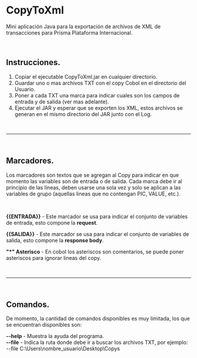 # CopyToXml

Mini aplicación Java para la exportación de archivos de XML de transacciones para Prisma Plataforma Internacional.

<br/>

## Instrucciones.

1) Copiar el ejecutable CopyToXml.jar en cualquier directorio.
2) Guardar uno o mas archivos TXT con el copy Cobol en el directorio del Usuario.
3) Poner a cada TXT una marca para indicar cuales son los campos de entrada y de salida (ver mas adelante).
4) Ejecutar el JAR y esperar que se exporten los XML, estos archivos se generan en el mismo directorio del JAR junto con el Log.

<br/> <hr/> <br/>

## Marcadores.

Los marcadores son textos que se agregan al Copy para indicar en que momento las variables son de entrada o de salida.
Cada marca debe ir al principio de las líneas, deben usarse una sola vez y solo se aplican a las variables de grupo (aquellas lineas que no contengan PIC, VALUE, etc.).

<br/>

<b>{{ENTRADA}}</b> - Este marcador se usa para indicar el conjunto de variables de entrada, esto compone la <b>request</b>.

<b>{{SALIDA}}</b> - Este marcador se usa para indicar el conjunto de variables de salida, esto compone la <b>response body</b>.

<b>"*" Asterisco</b> - En cobol los asteriscos son comentarios, se puede poner asteriscos para ignorar lineas del copy.

<br/> <hr/> <br/>

## Comandos.

De momento, la cantidad de comandos disponibles es muy limitada, los que se encuentran disponibles son:

<b>--help</b> - Muestra la ayuda del programa. <br/>
<b>--file</b> - Indica la ruta donde debe ir a buscar los archivos TXT, por                     ejemplo: --file C:\Users\nombre_usuario\Desktop\Copys